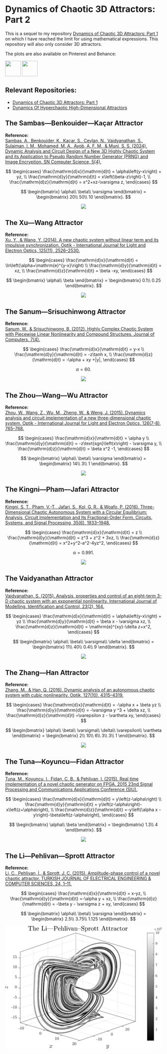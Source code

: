 # Dynamics of Chaotic 3D Attractors: Part 2

This is a sequel to my repository [Dynamics of Chaotic 3D Attractors: Part 1](https://github.com/whydenyscry/Dynamics-of-Chaotic-Attractors-Part-1) on which I have reached the limit for using mathematical expressions. This repository will also only consider 3D attractors.

The plots are also available on Pinterest and Behance:

<a href="https://www.pinterest.com/whydenyscry/when-math-and-art-came-face-to-face/" target="_blank"><img src="https://brandslogos.com/wp-content/uploads/images/large/pinterest-logo-black-and-white-4.png" style="width: 50px; height: 50px;"></a>
<a href="https://www.behance.net/whydenyscry" target="_blank"><img src="https://www.iconsdb.com/icons/preview/white/behance-5-xxl.png" style="width: 50px; height: 50px;"></a>

## Relevant Repositories:
- [Dynamics of Chaotic 3D Attractors: Part 1](https://github.com/whydenyscry/Dynamics-of-Chaotic-Attractors-Part-1)
- [Dynamics Of Hyperchaotic High-Dimensional Attractors](https://github.com/whydenyscry/Dynamics-of-Hyperchaotic-Attractors)


## The Sambas—Benkouider—Kaçar Attractor
**Reference:**\
[Sambas, A., Benkouider, K., Kaçar, S., Ceylan, N., Vaidyanathan, S., Sulaiman, I. M., Mohamed, M. A., Ayob, A. F. M., & Muni, S. S. (2024). Dynamic Analysis and Circuit Design of a New 3D Highly Chaotic System and its Application to Pseudo Random Number Generator (PRNG) and Image Encryption. SN Computer Science, 5(4).](https://doi.org/10.1007/s42979-024-02766-9)

$$
\begin{cases}
	\frac{\mathrm{d}x}{\mathrm{d}t} = \alpha\left(y-x\right) + yz,	\\
	\frac{\mathrm{d}y}{\mathrm{d}t} = x\left(\beta-z\right)-1, \\
	\frac{\mathrm{d}z}{\mathrm{d}t} = x^2+xz-\varsigma z,
\end{cases}
$$

$$
\begin{bmatrix}
	\alpha\\
	\beta\\
	\varsigma
\end{bmatrix} = \begin{bmatrix}
	20\\
	50\\
	10
\end{bmatrix}.
$$

<p align="center">
  <img src="images_png/The_Sambas_Benkouider_Kacar_Attractor.png"/>
</p>

## The Xu—Wang Attractor
**Reference:**\
[Xu, Y., & Wang, Y. (2014). A new chaotic system without linear term and its impulsive synchronization. Optik - International Journal for Light and Electron Optics, 125(11), 2526–2530.](https://doi.org/10.1016/j.ijleo.2013.10.123)

$$ 
\begin{cases}
	\frac{\mathrm{d}x}{\mathrm{d}t} = \ln\left(\alpha+\mathrm{e}^{y-x}\right)	\\
	\frac{\mathrm{d}y}{\mathrm{d}t} = xz, \\
	\frac{\mathrm{d}z}{\mathrm{d}t} = \beta -xy,
\end{cases}
$$

$$
\begin{bmatrix}
	\alpha\\
	\beta
\end{bmatrix} = \begin{bmatrix}
	0.1\\
	0.25
\end{bmatrix}.
$$

<p align="center">
  <img src="images_png/The_Xu_Wang_Attractor.png"/>
</p>

## The Sanum—Srisuchinwong Attractor
**Reference:**\
[Sanum, W., & Srisuchinwong, B. (2012). Highly Complex Chaotic System with Piecewise Linear Nonlinearity and Compound Structures. Journal of Computers, 7(4).](https://doi.org/10.4304/jcp.7.4.1041-1047)

$$ 
\begin{cases}
	\frac{\mathrm{d}x}{\mathrm{d}t} = y-x	\\
	\frac{\mathrm{d}y}{\mathrm{d}t} = -z\tanh x, \\
	\frac{\mathrm{d}z}{\mathrm{d}t} = -\alpha + xy +|y|,
\end{cases}
$$

$$
\alpha = 60.
$$

<p align="center">
  <img src="images_png/The_Sanum_Srisuchinwong_Attractor.png"/>
</p>

## The Zhou—Wang—Wu Attractor
**Reference:**\
[Zhou, W., Wang, Z., Wu, M., Zheng, W., & Weng, J. (2015). Dynamics analysis and circuit implementation of a new three-dimensional chaotic system. Optik - International Journal for Light and Electron Optics, 126(7-8), 765–768.](https://doi.org/10.1016/j.ijleo.2015.02.029)

$$ 
\begin{cases}
	\frac{\mathrm{d}x}{\mathrm{d}t} = \alpha y	\\
	\frac{\mathrm{d}y}{\mathrm{d}t} = -z\text{sgn}\left(x\right) - \varsigma y, \\
	\frac{\mathrm{d}z}{\mathrm{d}t} = \beta x^2 -1,
\end{cases}
$$

$$
\begin{bmatrix}
	\alpha\\
	\beta\\
	\varsigma
\end{bmatrix} = \begin{bmatrix}
	14\\
	3\\
	1
\end{bmatrix}.
$$

<p align="center">
  <img src="images_png/The_Zhou_Wang_Wu_Attractor.png"/>
</p>

## The Kingni—Pham—Jafari Attractor
**Reference:**\
[Kingni, S. T., Pham, V.-T., Jafari, S., Kol, G. R., & Woafo, P. (2016). Three-Dimensional Chaotic Autonomous System with a Circular Equilibrium: Analysis, Circuit Implementation and Its Fractional-Order Form. Circuits, Systems, and Signal Processing, 35(6), 1933–1948.](https://doi.org/10.1007/s00034-016-0259-x)

$$ 
\begin{cases}
	\frac{\mathrm{d}x}{\mathrm{d}t} = z	\\
	\frac{\mathrm{d}y}{\mathrm{d}t} = z^3 + z^2 + 3xz, \\
	\frac{\mathrm{d}z}{\mathrm{d}t} = x^2+y^2-a^2-4yz^2,
\end{cases}
$$

$$
\alpha=0.991.
$$

<p align="center">
  <img src="images_png/The_Kingni_Pham_Jafari_Attractor.png"/>
</p>

## The Vaidyanathan Attractor
**Reference:**\
[Vaidyanathan, S. (2015). Analysis, properties and control of an eight-term 3-D chaotic system with an exponential nonlinearity. International Journal of Modelling, Identification and Control, 23(2), 164.](https://doi.org/10.1504/ijmic.2015.068871)

$$ 
\begin{cases}
	\frac{\mathrm{d}x}{\mathrm{d}t} = \alpha\left(y-x\right) + yz	\\
	\frac{\mathrm{d}y}{\mathrm{d}t} = \beta x - \varsigma xz, \\
	\frac{\mathrm{d}z}{\mathrm{d}t} = \mathrm{e}^{xy}-\delta z+x^2,
\end{cases}
$$

$$
\begin{bmatrix}
	\alpha\\
	\beta\\
	\varsigma\\
	\delta
\end{bmatrix} = \begin{bmatrix}
	11\\
	40\\
	0.4\\
	9
\end{bmatrix}.
$$

<p align="center">
  <img src="images_png/The_Vaidyanathan_Attractor.png"/>
</p>

## The Zhang—Han Attractor
**Reference:**\
[Zhang, M., & Han, Q. (2016). Dynamic analysis of an autonomous chaotic system with cubic nonlinearity. Optik, 127(10), 4315–4319.](https://doi.org/10.1016/j.ijleo.2016.01.142)

$$ 
\begin{cases}
	\frac{\mathrm{d}x}{\mathrm{d}t} = -\alpha x + \beta yz	\\
	\frac{\mathrm{d}y}{\mathrm{d}t} = -\varsigma y ^3 + \delta xz, \\
	\frac{\mathrm{d}z}{\mathrm{d}t} =\varepsilon z - \vartheta xy,
\end{cases}
$$

$$
\begin{bmatrix}
	\alpha\\
	\beta\\
	\varsigma\\
	\delta\\
	\varepsilon\\
	\vartheta
\end{bmatrix} = \begin{bmatrix}
	2\\
	10\\
	6\\
	3\\
	3\\
	1
\end{bmatrix}.
$$

<p align="center">
  <img src="images_png/The_Zhang_Han_Attractor.png"/>
</p>

## The Tuna—Koyuncu—Fidan Attractor
**Reference:**\
[Tuna, M., Koyuncu, I., Fidan, C. B., & Pehlivan, I. (2015). Real time implementation of a novel chaotic generator on FPGA. 2015 23nd Signal Processing and Communications Applications Conference (SIU).](https://doi.org/10.1109/siu.2015.7129921)

$$ 
\begin{cases}
	\frac{\mathrm{d}x}{\mathrm{d}t} = y\left(z-\alpha\right)	\\
	\frac{\mathrm{d}y}{\mathrm{d}t} = y\left(z-\alpha\right)-x\left(z+\alpha\right), \\
	\frac{\mathrm{d}z}{\mathrm{d}t} =-y\left(\alpha x - y\right)-\beta\left(z-\alpha\right),
\end{cases}
$$

$$
\begin{bmatrix}
	\alpha\\
	\beta
\end{bmatrix} = \begin{bmatrix}
	1.3\\
	4
\end{bmatrix}.
$$

<p align="center">
  <img src="images_png/The_Tuna_Koyuncu_Fidan_Attractor.png"/>
</p>


## The Li—Pehlivan—Sprott Attractor
**Reference:**\
[Li, C., Pehlivan, İ., & Sprott, J. C. (2015). Amplitude-phase control of a novel chaotic attractor. TURKISH JOURNAL OF ELECTRICAL ENGINEERING & COMPUTER SCIENCES, 24, 1–11.](https://doi.org/10.3906/elk-1301-55)

$$ 
\begin{cases}
	\frac{\mathrm{d}x}{\mathrm{d}t} = x-yz,	\\
	\frac{\mathrm{d}y}{\mathrm{d}t} =-\alpha y + xz, \\
	\frac{\mathrm{d}z}{\mathrm{d}t} = -\beta y - \varsigma z + xy,
\end{cases}
$$

$$
\begin{bmatrix}
	\alpha\\
	\beta\\
	\varsigma
\end{bmatrix} = \begin{bmatrix}
	2.5\\
	3.75\\
	1.125
\end{bmatrix}.
$$

<p align="center">
  <img src="images_png/The_Li_Pehlivan_Sprott_Attractor.png"/>
</p>


